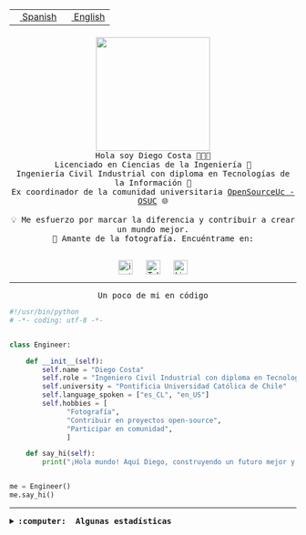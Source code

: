 <table border="0"  align="right">
 <tr><td><a href="README.md"><img src="https://upload.wikimedia.org/wikipedia/commons/thumb/8/89/Bandera_de_Espa%C3%B1a.svg/1200px-Bandera_de_Espa%C3%B1a.svg.png" height="10"> Spanish</a></td>
 <td><a href="README.en.md"><img src="https://upload.wikimedia.org/wikipedia/commons/a/a4/Flag_of_the_United_States.svg" height="10"> English</a></td></tr>
</table><br><br><br>

<p align="center">
  <img src="https://github.com/diegocostares/diegocostares/blob/main/Images/aaa2.gif?raw=true" height="200px" weight="200px">
  <br><samp>
    Hola soy Diego Costa 👨🏻‍💻<br>
    Licenciado en Ciencias de la Ingeniería 🤖<br>
    Ingeniería Civil Industrial con diploma en Tecnologías de la Información 🧠<br>
    Ex coordinador de la comunidad universitaria <a href="https://github.com/open-source-uc">OpenSourceUc - OSUC</a> 🌐<br>
  <br>
    💡 Me esfuerzo por marcar la diferencia y contribuir a crear un mundo mejor.<br>
    📸 Amante de la fotografía. Encuéntrame en: <br>
  <br></samp>
</p>

<p align="center">
   <a href="https://instagram.com/diegocosta_no" target="blank">
      <img align="center" src="https://cdn.jsdelivr.net/npm/simple-icons@3.0.1/icons/instagram.svg" alt="instagram" height="25px" width="25px" />
      &#8203;
   </a>
   &nbsp; &nbsp; &nbsp;
   <a href="https://t.me/diegocosta_no" target="blank">
      <img align="center" alt="Telegram" width="25px" src="https://icons-for-free.com/iconfiles/png/512/Telegram-1324888767380505522.png" />
      &#8203;
   </a>
   &nbsp; &nbsp; &nbsp;
   <a href="https://www.linkedin.com/in/diegocostar/" target="blank">
      <img align="center" alt="LinkedIn" width="25px" src="https://img.icons8.com/metro/452/linkedin.png" />
      &#8203;
   </a>
</p>

---

<p align="center"><front size="25"><samp>Un poco de mi en código</samp></front></p>

```python
#!/usr/bin/python
# -*- coding: utf-8 -*-


class Engineer:

    def __init__(self):
        self.name = "Diego Costa"
        self.role = "Ingeniero Civil Industrial con diploma en Tecnologías de la Información"
        self.university = "Pontificia Universidad Católica de Chile"
        self.language_spoken = ["es_CL", "en_US"]
        self.hobbies = [
              "Fotografía",
              "Contribuir en proyectos open-source",
              "Participar en comunidad",
              ]

    def say_hi(self):
        print("¡Hola mundo! Aquí Diego, construyendo un futuro mejor y cambiando el mundo.")


me = Engineer()
me.say_hi()
```

---

<details>
  <summary><b><samp>:computer: &nbsp;Algunas estadísticas</samp></b></summary>
  <br/></p>

<!--START_SECTION:waka-->
![Code Time](http://img.shields.io/badge/Code%20Time-1%2C750%20hrs%202%20mins-blue)

📅 **Soy más productivo los Miércoles** 

```text
Lunes                    10023 commits       ██░░░░░░░░░░░░░░░░░░░░░░░   06.47 % 
Martes                   5182 commits        █░░░░░░░░░░░░░░░░░░░░░░░░   03.35 % 
Miércoles                49625 commits       ████████░░░░░░░░░░░░░░░░░   32.06 % 
Jueves                   40577 commits       ███████░░░░░░░░░░░░░░░░░░   26.21 % 
Viernes                  44197 commits       ███████░░░░░░░░░░░░░░░░░░   28.55 % 
Sábado                   4830 commits        █░░░░░░░░░░░░░░░░░░░░░░░░   03.12 % 
Domingo                  363 commits         ░░░░░░░░░░░░░░░░░░░░░░░░░   00.23 % 
```


📊 **Esta semana me dediqué a** 

```text
🐱‍💻 Proyectos: 
BetpracticeSpider        6 hrs 17 mins       ██████████░░░░░░░░░░░░░░░   39.55 % 
buk-webapp               3 hrs 43 mins       ██████░░░░░░░░░░░░░░░░░░░   23.43 % 
hackathon                3 hrs 18 mins       █████░░░░░░░░░░░░░░░░░░░░   20.76 % 
intento1                 49 mins             █░░░░░░░░░░░░░░░░░░░░░░░░   05.21 % 
Introducción a la Progra38 mins             █░░░░░░░░░░░░░░░░░░░░░░░░   03.99 % 
```


 Last Updated on 07/08/2024 21:02:32 UTC
<!--END_SECTION:waka-->

<p align="center"> <img src="https://github-readme-stats.vercel.app/api?username=diegocostares&show_icons=true&theme=ayu-mirage" alt="abhisheknaiidu" /></p>

</details>

